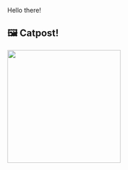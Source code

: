Hello there!



## 🖼️ Catpost!

<sub>
    <img src="https://cdn2.thecatapi.com/images/qvNT_FiH5.jpg" height="256">
</sub>

